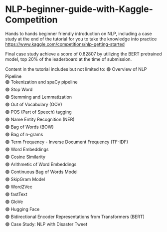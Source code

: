 # NLP-beginner-guide-with-Kaggle-Competition

Hands to hands beginner friendly introduction on NLP, including a case study at the end of the tutorial for you to take the knowledge into practice https://www.kaggle.com/competitions/nlp-getting-started

Final case study achieve a score of 0.82807 by utilizing the BERT pretrained model, top 20% of the leaderboard at the time of submission.

Content in the tutorial includes but not limited to:
🟢 Overview of NLP Pipeline <br>
🟢 Tokenization and spaCy pipeline <br>
🟢 Stop Word <br>
🟢 Stemming and Lemmatization <br>
🟢 Out of Vocabulary (OOV) <br>
🟢 POS (Part of Speech) tagging <br>
🟢 Name Entity Recognition (NER) <br>
🟢 Bag of Words (BOW) <br>
🟢 Bag of n-grams <br>
🟢 Term Frequency - Inverse Document Frequency (TF-IDF) <br>
🟢 Word Embeddings <br>
🟢 Cosine Similarity <br>
🟢 Arithmetic of Word Embeddings <br>
🟢 Continuous Bag of Words Model <br>
🟢 SkipGram Model <br>
🟢 Word2Vec <br>
🟢 fastText <br>
🟢 GloVe <br>
🟢 Hugging Face <br>
🟢 Bidirectional Encoder Representations from Transformers (BERT) <br>
🟢 Case Study: NLP with Disaster Tweet <br>
